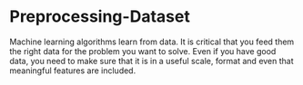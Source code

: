# Preprocessing-Dataset
Machine learning algorithms learn from data. It is critical that you feed them the right data for the problem you want to solve. Even if you have good data, you need to make sure that it is in a useful scale, format and even that meaningful features are included.
